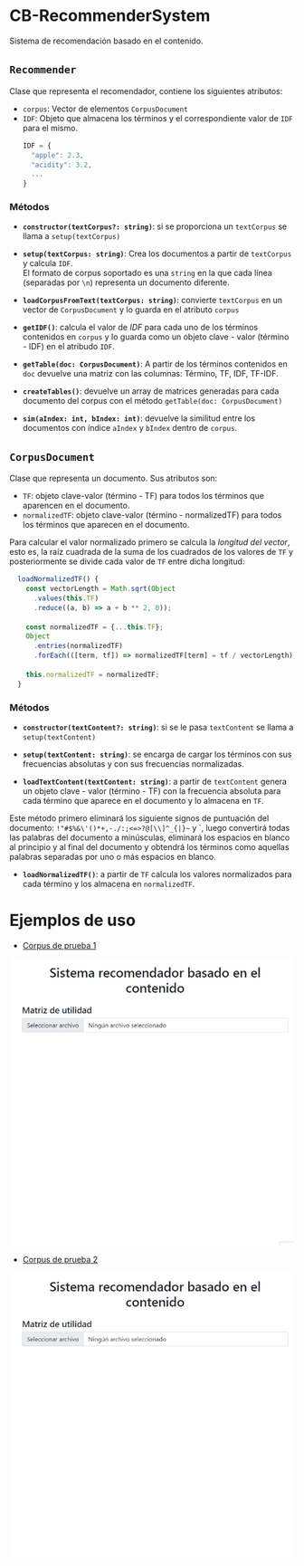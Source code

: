 # CB-RecommenderSystem
Sistema de recomendación basado en el contenido. 


## **`Recommender`**

Clase que representa el recomendador, contiene los siguientes atributos:  

* `corpus`: Vector de elementos `CorpusDocument`
* `IDF`: Objeto que almacena los términos y el correspondiente valor de `IDF` para el mismo.
  ```JavaScript
  IDF = {
    "apple": 2.3,
    "acidity": 3.2,
    ...
  }
  ```

### **Métodos**

* **`constructor(textCorpus?: string)`**: si se proporciona un `textCorpus` se llama a `setup(textCorpus)`


* **`setup(textCorpus: string)`**: Crea los documentos a partir de `textCorpus` y calcula `IDF`.  
El formato de corpus soportado es una `string` en la que cada línea (separadas por `\n`) representa un documento diferente.

* **`loadCorpusFromText(textCorpus: string)`**: convierte `textCorpus` en un vector de `CorpusDocument` y lo guarda en el atributo `corpus`

* **`getIDF()`**: calcula el valor de *IDF* para cada uno de los términos contenidos en `corpus` y lo guarda como un objeto clave - valor (término - IDF) en el atribudo `IDF`.

* **`getTable(doc: CorpusDocument)`**: A partir de los términos contenidos en `doc` devuelve una matriz con las  columnas: Término, TF, IDF, TF-IDF.

* **`createTables()`**: devuelve un array de matrices generadas para cada documento del corpus con el método `getTable(doc: CorpusDocument)`

* **`sim(aIndex: int, bIndex: int)`**: devuelve la similitud entre los documentos con índice `aIndex` y `bIndex` dentro de `corpus`.


## **`CorpusDocument`**
Clase que representa un documento. Sus atributos son:

* `TF`: objeto clave-valor (término - TF) para todos los términos que aparencen en el documento.
* `normalizedTF`: objeto clave-valor (término - normalizedTF) para todos los términos que aparecen en el documento. 
  
Para calcular el valor normalizado primero se calcula la *longitud del vector*, esto es, la raíz cuadrada de la suma de los cuadrados de los valores de `TF` y posteriormente se divide cada valor de `TF` entre dicha longitud:

```JavaScript
  loadNormalizedTF() {
    const vectorLength = Math.sqrt(Object
      .values(this.TF)
      .reduce((a, b) => a + b ** 2, 0));

    const normalizedTF = {...this.TF};
    Object
      .entries(normalizedTF)
      .forEach(([term, tf]) => normalizedTF[term] = tf / vectorLength);

    this.normalizedTF = normalizedTF;
  }
```


### **Métodos**

* **`constructor(textContent?: string)`**: si se le pasa `textContent` se llama a `setup(textContent)`


* **`setup(textContent: string)`**: se encarga de cargar los términos con sus frecuencias absolutas y con sus frecuencias normalizadas.
  
* **`loadTextContent(textContent: string)`**: a partir de `textContent` genera un objeto clave - valor (término - TF) con la frecuencia absoluta para cada término que aparece en el documento y lo almacena en `TF`.

Este método primero eliminará los siguiente signos de puntuación del documento: `!"#$%&\'()*+,-./:;<=>?@[\\]^_{|}~` y `, luego convertirá todas las palabras del documento a minúsculas, eliminará los espacios en blanco al principio y al final del documento y obtendrá los términos como aquellas palabras separadas por uno o más espacios en blanco.


* **`loadNormalizedTF()`**: a partir de `TF` calcula los valores normalizados para cada término y los almacena en `normalizedTF`.  


# **Ejemplos de uso**

* [Corpus de prueba 1](https://github.com/cexposit/ull-gco/blob/main/examples-documents/documents-01.txt)
  
![Demo corpus 1](media/documents-1demo.gif)


* [Corpus de prueba 2](https://github.com/cexposit/ull-gco/blob/main/examples-documents/documents-02.txt)
  
![Demo corpus 2](media/documents-2demo.gif)

